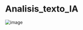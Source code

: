 # Analisis_texto_IA

![image](https://user-images.githubusercontent.com/97004348/216210206-8d940f65-4d6a-4320-b89d-652904c631ad.png)
